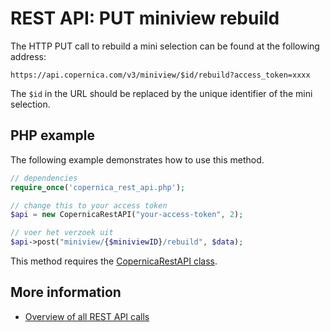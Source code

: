 # REST API: PUT miniview rebuild

The HTTP PUT call to rebuild a mini selection can be found at 
the following address:

`https://api.copernica.com/v3/miniview/$id/rebuild?access_token=xxxx`

The `$id` in the URL should be replaced by the unique identifier of the 
mini selection.

## PHP example

The following example demonstrates how to use this method.

```php
// dependencies
require_once('copernica_rest_api.php');

// change this to your access token
$api = new CopernicaRestAPI("your-access-token", 2);

// voer het verzoek uit
$api->post("miniview/{$miniviewID}/rebuild", $data);
```

This method requires the [CopernicaRestAPI class](./rest-php).

## More information

* [Overview of all REST API calls](./rest-api)
